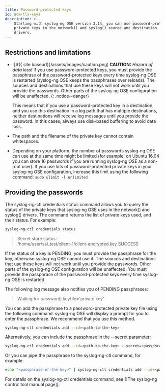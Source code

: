 ```yaml
---
title: Password-protected keys
id: adm-tls-keys
description: >-
    Starting with syslog-ng OSE version 3.14, you can use password-protected
    private keys in the network() and syslog() source and destination
    drivers.
---
```


## Restrictions and limitations

- ![]({{ site.baseurl}}/assets/images/caution.png) **CAUTION:**
    *Hazard of data loss!* If you use password-protected keys,
    you must provide the passphrase of the password-protected keys every
    time syslog-ng OSE is restarted (syslog-ng OSE keeps the passphrases
    over reloads). The sources and destinations that use these keys will
    not work until you provide the passwords. Other parts of the
    syslog-ng OSE configuration will be unaffected.
    {: .notice--danger}

    This means that if you use a password-protected key in a
    destination, and you use this destination in a log path that has
    multiple destinations, neither destinations will receive log
    messages until you provide the password. In this cases, always
    use disk-based buffering to avoid data loss.

- The path and the filename of the private key cannot contain
    whitespaces.

- Depending on your platform, the number of passwords syslog-ng OSE
    can use at the same time might be limited (for example, on Ubuntu
    16.04 you can store 16 passwords if you are running syslog-ng OSE as
    a non-root user). If you use lots of password-protected private keys
    in your syslog-ng OSE configuration, increase this limit using the
    following command: `sudo ulimit -l unlimited`

## Providing the passwords

The syslog-ng-ctl credentials status command allows you to query the
status of the private keys that syslog-ng OSE uses in the network() and
syslog() drivers. The command returns the list of private keys used, and
their status. For example:

```bash
syslog-ng-ctl credentials status
```

>Secret store status:  
>/home/user/ssl_test/client-1/client-encrypted.key SUCCESS

If the status of a key is PENDING, you must provide the passphrase for
the key, otherwise syslog-ng OSE cannot use it. The sources and
destinations that use these keys will not work until you provide the
passwords. Other parts of the syslog-ng OSE configuration will be
unaffected. You must provide the passphrase of the password-protected
keys every time syslog-ng OSE is restarted.

The following log message also notifies you of PENDING passphrases:

>Waiting for password; keyfile='private.key'

You can add the passphrase to a password-protected private key file
using the following command. syslog-ng OSE will display a prompt for you
to enter the passphrase. We recommend that you use this method.

```bash
syslog-ng-ctl credentials add --id=<path-to-the-key>
```

Alternatively, you can include the passphrase in the \--secret
parameter:

```bash
syslog-ng-ctl credentials add --id=<path-to-the-key> --secret=<passphrase-of-the-key>
```

Or you can pipe the passphrase to the syslog-ng-ctl command, for
example:

```bash
echo "<passphrase-of-the-key>" | syslog-ng-ctl credentials add --id=<path-to-the-key>
```

For details on the syslog-ng-ctl credentials command, see
[[The syslog-ng control tool manual page]].
